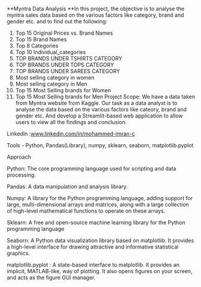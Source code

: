 **Myntra Data Analysis
**In this project, the objective is to analyse the myntra sales data based on the various factors like category, brand and gender etc. and to find out the following:
1. Top 15 Original Prices vs. Brand Names
2. Top 15 Brand Names
3. Top 8 Categories
4. Top 10 Individual_categories
5. TOP BRANDS UNDER TSHIRTS CATEGORY
6. TOP BRANDS UNDER TOPS CATEGORY
7. TOP BRANDS UNDER SAREES CATEGORY
8. Most selling category in women
9. Most selling category in Men
10. Top 15 Most Selling brands for Women
11. Top 15 Most Selling brands for Men
    Project Scope: We have a data taken from Myntra website from Kaggle. Our task as a data analyst is to analyse the data based on the various factors like cateory, brand and gender etc. 
    And develop a Streamlit-based web application to allow users to view all the findings and conclusion.

LinkedIn :www.linkedin.com/in/mohammed-imran-c

Tools - Python, Pandas(Library), numpy, sklearn, seaborn, matplotlib.pyplot

Approach 

Python: The core programming language used for scripting and data processing. 

Pandas: A data manipulation and analysis library. 

Numpy: A library for the Python programming language, adding support for large, multi-dimensional arrays and matrices, along with a large collection of high-level mathematical functions to operate on these arrays. 

Sklearn: A free and open-source machine learning library for the Python programming language 

Seaborn: A Python data visualization library based on matplotlib. It provides a high-level interface for drawing attractive and informative statistical graphics. 

matplotlib.pyplot : A state-based interface to matplotlib. It provides an implicit, MATLAB-like, way of plotting. It also opens figures on your screen, and acts as the figure GUI manager. 

